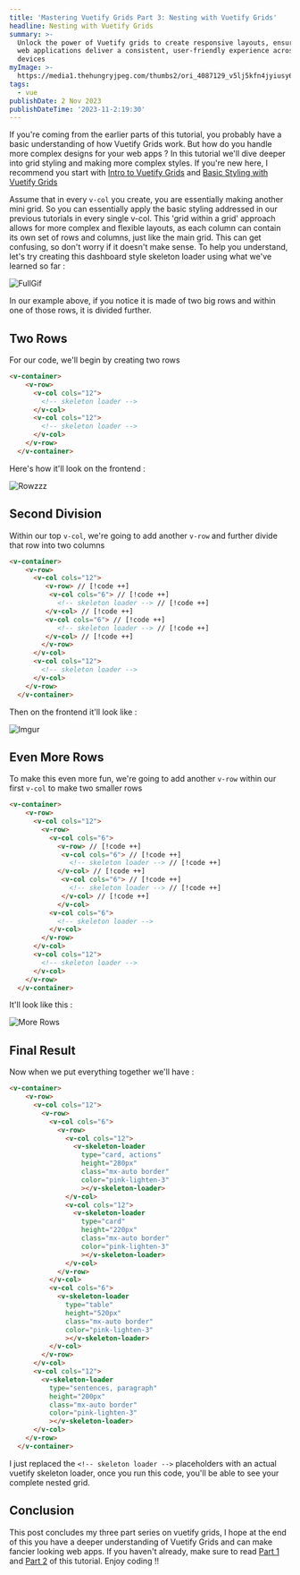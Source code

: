```yaml
---
title: 'Mastering Vuetify Grids Part 3: Nesting with Vuetify Grids'
headline: Nesting with Vuetify Grids
summary: >-
  Unlock the power of Vuetify grids to create responsive layouts, ensuring your
  web applications deliver a consistent, user-friendly experience across all
  devices
myImage: >-
  https://media1.thehungryjpeg.com/thumbs2/ori_4087129_v5lj5kfn4jyiusy6vz7p6cywydqltj8z9sb79480_decorative-russian-dolls-matryoshka-dolls-flat-tourist-souvenirs-fro.jpg
tags:
  - vue
publishDate: 2 Nov 2023
publishDateTime: '2023-11-2:19:30'
---
```


If you're coming from the earlier parts of this tutorial, you probably have a basic understanding of how Vuetify Grids work. But how do you handle more complex designs for your web apps ? In this tutorial we'll dive deeper into grid styling and making more complex styles. If you're new here, I recommend you start with [Intro to Vuetify Grids](/blog/quick-look-vuetify-grids) and [Basic Styling with Vuetify Grids](/blog/styling-vuetify-grids)

Assume that in every `v-col` you create, you are essentially making another mini grid. So you can essentially apply the basic styling addressed in our previous tutorials in every single v-col. This 'grid within a grid' approach allows for more complex and flexible layouts, as each column can contain its own set of rows and columns, just like the main grid. This can get confusing, so don't worry if it doesn't make sense. To help you understand, let's try creating this dashboard style skeleton loader using what we've learned so far :

![FullGif](https://i.imgur.com/tUP4Ne9.gif)

In our example above, if you notice it is made of two big rows and within one of those rows, it is divided further.

## Two Rows

For our code, we'll begin by creating two rows

```html
<v-container>
    <v-row>
      <v-col cols="12">
        <!-- skeleton loader -->
      </v-col>
      <v-col cols="12">
        <!-- skeleton loader -->
      </v-col>
    </v-row>
  </v-container>
```

Here's how it'll look on the frontend :

![Rowzzz](https://i.imgur.com/BQyzo9b.png)

## Second Division

Within our top `v-col`, we're going to add another `v-row` and further divide that row into two columns

```html
<v-container>
    <v-row>
      <v-col cols="12">
         <v-row> // [!code ++]
          <v-col cols="6"> // [!code ++]
            <!-- skeleton loader --> // [!code ++]
         </v-col> // [!code ++]
         <v-col cols="6"> // [!code ++]
            <!-- skeleton loader --> // [!code ++]
         </v-col> // [!code ++]
        </v-row>
      </v-col>
      <v-col cols="12"> 
        <!-- skeleton loader -->
      </v-col>
    </v-row>
  </v-container>
```

Then on the frontend it'll look like :

![Imgur](https://i.imgur.com/dZxx6EO.png)

## Even More Rows

To make this even more fun, we're going to add another `v-row` within our first `v-col` to make two smaller rows


```html
<v-container>
    <v-row>
      <v-col cols="12">
        <v-row>
          <v-col cols="6">
            <v-row> // [!code ++]
             <v-col cols="6"> // [!code ++]
               <!-- skeleton loader --> // [!code ++]
            </v-col> // [!code ++]
             <v-col cols="6"> // [!code ++]
               <!-- skeleton loader --> // [!code ++]
             </v-col> // [!code ++]
            </v-col>
          <v-col cols="6">
            <!-- skeleton loader -->
          </v-col>
        </v-row>
      </v-col>
      <v-col cols="12">
        <!-- skeleton loader -->
      </v-col>
    </v-row>
  </v-container>
```

It'll look like this : 

![More Rows](https://res.cloudinary.com/dgdsc8fxf/image/upload/v1735779920/4_zcytqd.png)

## Final Result

Now when we put everything together we'll have :

```html
<v-container>
    <v-row>
      <v-col cols="12">
        <v-row>
          <v-col cols="6">
            <v-row>
              <v-col cols="12">
                <v-skeleton-loader 
                  type="card, actions" 
                  height="280px" 
                  class="mx-auto border"
                  color="pink-lighten-3"
                  ></v-skeleton-loader>
              </v-col>
              <v-col cols="12">
                <v-skeleton-loader 
                  type="card" 
                  height="220px" 
                  class="mx-auto border"
                  color="pink-lighten-3"
                  ></v-skeleton-loader>
              </v-col>
            </v-row>
          </v-col>
          <v-col cols="6">
            <v-skeleton-loader 
              type="table" 
              height="520px" 
              class="mx-auto border"
              color="pink-lighten-3"
              ></v-skeleton-loader>
          </v-col>
        </v-row>
      </v-col>
      <v-col cols="12">
        <v-skeleton-loader 
          type="sentences, paragraph" 
          height="200px" 
          class="mx-auto border"
          color="pink-lighten-3"
          ></v-skeleton-loader>
      </v-col>
    </v-row>
  </v-container>
```

I just replaced the `<!-- skeleton loader -->` placeholders with an actual vuetify skeleton loader, once you run this code, you'll be able to see your complete nested grid.

## Conclusion

This post concludes my three part series on vuetify grids, I hope at the end of this you have a deeper understanding of Vuetify Grids and can make fancier looking web apps. If you haven't already, make sure to read [Part 1](/blog/quick-look-vuetify-grids) and [Part 2](/blog/styling-vuetify-grids) of this tutorial. Enjoy coding !!
